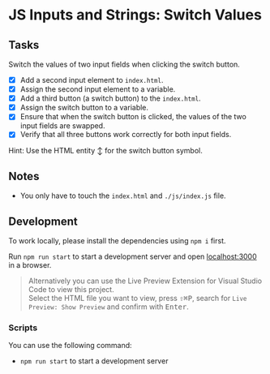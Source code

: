 # JS Inputs and Strings: Switch Values

## Tasks

Switch the values of two input fields when clicking the switch button.

- [x] Add a second input element to `index.html`.
- [x] Assign the second input element to a variable.
- [x] Add a third button (a switch button) to the `index.html`.
- [x] Assign the switch button to a variable.
- [x] Ensure that when the switch button is clicked, the values of the two input fields are swapped.
- [x] Verify that all three buttons work correctly for both input fields.

Hint: Use the HTML entity &updownarrow; for the switch button symbol.

## Notes

- You only have to touch the `index.html` and `./js/index.js` file.

## Development

To work locally, please install the dependencies using `npm i` first.

Run `npm run start` to start a development server and open [localhost:3000](http://localhost:3000) in a browser.

> Alternatively you can use the Live Preview Extension for Visual Studio Code to view this project.  
> Select the HTML file you want to view, press <kbd>⇧</kbd><kbd>⌘</kbd><kbd>P</kbd>, search for `Live Preview: Show Preview` and confirm with <kbd>Enter</kbd>.

### Scripts

You can use the following command:

- `npm run start` to start a development server
